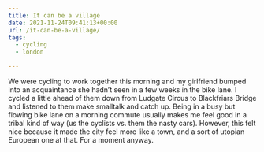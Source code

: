 ```yaml
---
title: It can be a village
date: 2021-11-24T09:41:13+00:00
url: /it-can-be-a-village/
tags:
  - cycling
  - london

---
```

 

We were cycling to work together this morning and my girlfriend bumped into an acquaintance she hadn&#8217;t seen in a few weeks in the bike lane. I cycled a little ahead of them down from Ludgate Circus to Blackfriars Bridge and listened to them make smalltalk and catch up. Being in a busy but flowing bike lane on a morning commute usually makes me feel good in a tribal kind of way (us the cyclists vs. them the nasty cars). However, this felt nice because it made the city feel more like a town, and a sort of utopian European one at that. For a moment anyway.